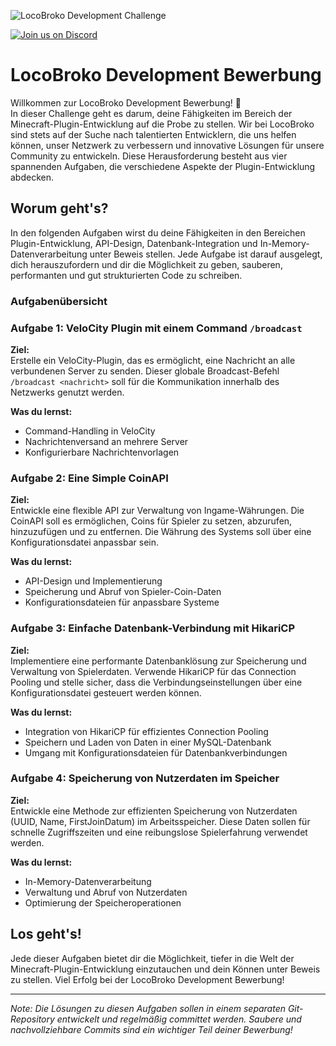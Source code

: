 ![LocoBroko Development Challenge](https://i.imgur.com/ZSgfGQk.png)

[![Join us on Discord](https://img.shields.io/discord/1221953014039052318.svg?label=Join%20us%20on%20Discord&logo=discord&colorB=7289DA)](https://discord.gg/PqYvqFmXS9)

# LocoBroko Development Bewerbung

Willkommen zur LocoBroko Development Bewerbung! 🚀  
In dieser Challenge geht es darum, deine Fähigkeiten im Bereich der Minecraft-Plugin-Entwicklung auf die Probe zu stellen. Wir bei LocoBroko sind stets auf der Suche nach talentierten Entwicklern, die uns helfen können, unser Netzwerk zu verbessern und innovative Lösungen für unsere Community zu entwickeln. Diese Herausforderung besteht aus vier spannenden Aufgaben, die verschiedene Aspekte der Plugin-Entwicklung abdecken.

## Worum geht's?

In den folgenden Aufgaben wirst du deine Fähigkeiten in den Bereichen Plugin-Entwicklung, API-Design, Datenbank-Integration und In-Memory-Datenverarbeitung unter Beweis stellen. Jede Aufgabe ist darauf ausgelegt, dich herauszufordern und dir die Möglichkeit zu geben, sauberen, performanten und gut strukturierten Code zu schreiben.

### Aufgabenübersicht

### Aufgabe 1: VeloCity Plugin mit einem Command `/broadcast`

**Ziel:**  
Erstelle ein VeloCity-Plugin, das es ermöglicht, eine Nachricht an alle verbundenen Server zu senden. Dieser globale Broadcast-Befehl `/broadcast <nachricht>` soll für die Kommunikation innerhalb des Netzwerks genutzt werden.

**Was du lernst:**  
- Command-Handling in VeloCity
- Nachrichtenversand an mehrere Server
- Konfigurierbare Nachrichtenvorlagen

### Aufgabe 2: Eine Simple CoinAPI

**Ziel:**  
Entwickle eine flexible API zur Verwaltung von Ingame-Währungen. Die CoinAPI soll es ermöglichen, Coins für Spieler zu setzen, abzurufen, hinzuzufügen und zu entfernen. Die Währung des Systems soll über eine Konfigurationsdatei anpassbar sein.

**Was du lernst:**  
- API-Design und Implementierung
- Speicherung und Abruf von Spieler-Coin-Daten
- Konfigurationsdateien für anpassbare Systeme

### Aufgabe 3: Einfache Datenbank-Verbindung mit HikariCP

**Ziel:**  
Implementiere eine performante Datenbanklösung zur Speicherung und Verwaltung von Spielerdaten. Verwende HikariCP für das Connection Pooling und stelle sicher, dass die Verbindungseinstellungen über eine Konfigurationsdatei gesteuert werden können.

**Was du lernst:**  
- Integration von HikariCP für effizientes Connection Pooling
- Speichern und Laden von Daten in einer MySQL-Datenbank
- Umgang mit Konfigurationsdateien für Datenbankverbindungen

### Aufgabe 4: Speicherung von Nutzerdaten im Speicher

**Ziel:**  
Entwickle eine Methode zur effizienten Speicherung von Nutzerdaten (UUID, Name, FirstJoinDatum) im Arbeitsspeicher. Diese Daten sollen für schnelle Zugriffszeiten und eine reibungslose Spielerfahrung verwendet werden.

**Was du lernst:**  
- In-Memory-Datenverarbeitung
- Verwaltung und Abruf von Nutzerdaten
- Optimierung der Speicheroperationen

## Los geht's!

Jede dieser Aufgaben bietet dir die Möglichkeit, tiefer in die Welt der Minecraft-Plugin-Entwicklung einzutauchen und dein Können unter Beweis zu stellen. Viel Erfolg bei der LocoBroko Development Bewerbung!

---

_Note: Die Lösungen zu diesen Aufgaben sollen in einem separaten Git-Repository entwickelt und regelmäßig committet werden. Saubere und nachvollziehbare Commits sind ein wichtiger Teil deiner Bewerbung!_
